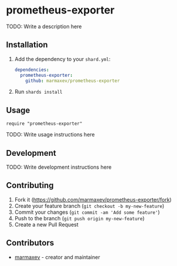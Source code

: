# prometheus-exporter

TODO: Write a description here

## Installation

1. Add the dependency to your `shard.yml`:

   ```yaml
   dependencies:
     prometheus-exporter:
       github: marmaxev/prometheus-exporter
   ```

2. Run `shards install`

## Usage

```crystal
require "prometheus-exporter"
```

TODO: Write usage instructions here

## Development

TODO: Write development instructions here

## Contributing

1. Fork it (<https://github.com/marmaxev/prometheus-exporter/fork>)
2. Create your feature branch (`git checkout -b my-new-feature`)
3. Commit your changes (`git commit -am 'Add some feature'`)
4. Push to the branch (`git push origin my-new-feature`)
5. Create a new Pull Request

## Contributors

- [marmaxev](https://github.com/marmaxev) - creator and maintainer
